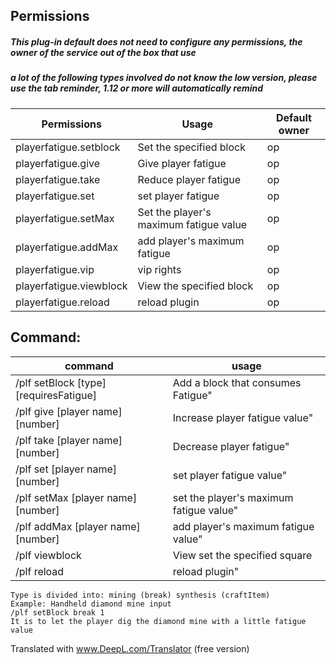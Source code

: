 ## Permissions
##### This plug-in default does not need to configure any permissions, the owner of the service out of the box that use
##### a lot of the following types involved do not know the low version, please use the tab reminder, 1.12 or more will automatically remind
| Permissions | Usage | Default owner |
| ------------ | ------------ | ------------ |
| playerfatigue.setblock | Set the specified block | op |
| playerfatigue.give | Give player fatigue | op |
| playerfatigue.take | Reduce player fatigue | op |
| playerfatigue.set | set player fatigue | op |
| playerfatigue.setMax | Set the player's maximum fatigue value | op |
| playerfatigue.addMax | add player's maximum fatigue | op |
| playerfatigue.vip | vip rights | op |
| playerfatigue.viewblock | View the specified block | op |
| playerfatigue.reload | reload plugin | op |

## Command:
| command | usage |
| ------------ | ------------ |
|/plf setBlock [type] [requiresFatigue] | Add a block that consumes Fatigue"|
| /plf give [player name] [number] | Increase player fatigue value"|
| /plf take [player name] [number] | Decrease player fatigue"|
| /plf set [player name] [number] | set player fatigue value"|
| /plf setMax [player name] [number] | set the player's maximum fatigue value"|
| /plf addMax [player name] [number] | add player's maximum fatigue value"|
| /plf viewblock | View set the specified square |
| /plf reload | reload plugin"|

```
Type is divided into: mining (break) synthesis (craftItem)
Example: Handheld diamond mine input
/plf setBlock break 1
It is to let the player dig the diamond mine with a little fatigue value
```

Translated with www.DeepL.com/Translator (free version)